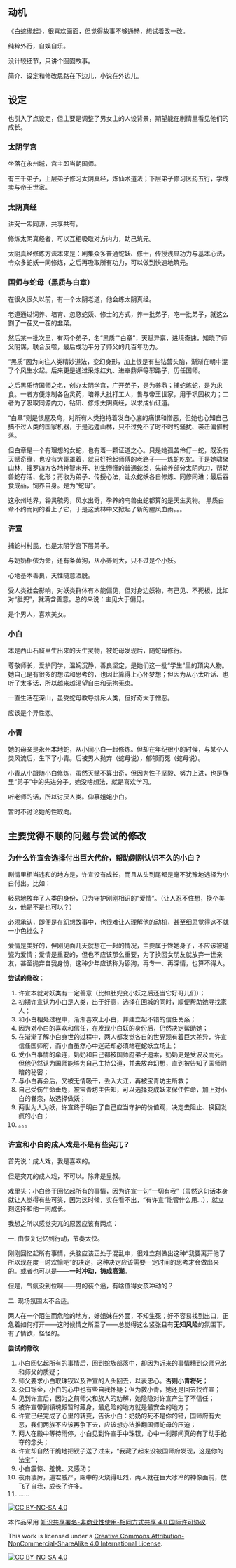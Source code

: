 ## 动机

《白蛇缘起》，很喜欢画面，但觉得故事不够通畅，想试着改一改。

纯粹外行，自娱自乐。

没计较细节，只讲个囫囵故事。

简介、设定和修改思路在下边儿，小说在外边儿。

## 设定

也引入了点设定，但主要是调整了男女主的人设背景，期望能在剧情里看见他们的成长。

### 太阴学宫

坐落在永州城，宫主即当朝国师。

有三千弟子，上层弟子修习太阴真经，炼仙术道法；下层弟子修习医药五行，学成卖与帝王世家。

### 太阴真经

讲究一炁同源，共享共有。

修炼太阴真经者，可以互相吸取对方内力，助己筑元。

太阴真经修炼方法本来是：剧集众多普通蛇妖、修士，传授浅显功力与基本心法，令众多蛇妖一同修炼，之后再吸取所有功力，可以做到快速地筑元。

### 国师与蛇母（黑质与白章）

在很久很久以前，有一个太阴老道，他会练太阴真经。

老道通过饲养、培育、忽悠蛇妖、修士的方式，养一批弟子，吃一批弟子，就这么割了一茬又一茬的韭菜。

然后某一批次里，有两个弟子，名“黑质”“白章”，天赋异禀，进境奇速，知晓了师父阴谋，联合反噬，最后成功平分了师父的几百年功力。

“黑质”因为向往人类精妙道法，变幻身形，加上很是有些钻营头脑，渐渐在朝中混了个风生水起。后来更是通过采炼红丸、进奉鼎炉等邪路子，历任国师。

之后黑质恃国师之名，创办太阴学宫，广开弟子，是为养鼎；捕蛇炼蛇，是为求食。一者方便炼制各色灵药，培养大批打工人，售与帝王世家，用于巩固权力；二者为了吸取同源内力，钻研、修炼太阴真经，以求成仙证道。

“白章”则是恨屋及乌，对所有人类抱持着发自心底的痛恨和憎恶，但她也心知自己搞不过人类的国家机器，于是远遁山林，只不过免不了时不时的骚扰、袭击偏僻村落。

但白章是一个有理想的女蛇，也有着一颗证道之心。只是她孤苦伶仃一蛇，既没有天赋奇缘，也没有大哥罩着，就只好拾起师傅的老路子——炼蛇吃蛇。于是她啸聚山林，搜罗四方各地神智未开、初生懵懂的普通蛇类，先输养部分太阴内力，帮助兽蛇存活、化形；再收为弟子、传授心法，让众蛇妖各自修炼、同修同进；最后吞食成品，饲养自身。是为“蛇母”。

这永州地界，钟灵毓秀，风水出奇，孕养的鸟兽虫蛇都算的是天生灵物。 黑质白章不约而同的看上了它，于是这武林中又掀起了新的腥风血雨。。。

### 许宣

捕蛇村村民，也是太阴学宫下层弟子。

与奶奶相依为命，还有条黄狗，从小养到大，只不过是个小妖。

心地基本善良，天性随意洒脱。

受人类社会影响，对妖类群体有本能偏见，但对身边妖物，有己见、不死板，比如对“肚兜”，就满含善意。总的来说：主见大于偏见。

是个男人，喜欢美女。

### 小白

本是西山石窟里生出来的天生灵物，被蛇母发现后，随蛇母修行。

尊敬师长，爱护同学，温婉沉静，善良坚定，是她们这一批“学生”里的顶尖人物。她自己是有很多的想法和思考的，也因此算得上心怀梦想；但因为从小太听话、也听了太多话，所以越来越渴望自由和无拘无束。

一直生活在深山，虽受蛇母教导排斥人类，但好奇大于憎恶。

应该是个异性恋。

### 小青

她的母亲是永州本地蛇，从小同小白一起修炼。但却在年纪很小的时候，与某个人类风流后，生下了小青。后被男人抛弃（蛇母说），郁郁而死（蛇母说）。

小青从小跟随小白修炼，虽然天赋不算出奇，但因为性子坚毅、努力上进，也是族里“弟子”中的先进分子。她没啥想法，就是喜欢学习。

听老师的话，所以讨厌人类。仰慕姐姐小白。

暂时不讨论她的性取向。

## 主要觉得不顺的问题与尝试的修改

### 为什么许宣会选择付出巨大代价，帮助刚刚认识不久的小白？

剧情里相当违和的地方是，许宣没有成长，而且从头到尾都是毫不犹豫地选择为小白付出。比如：

轻易地放弃了人类的身份，只为守护刚刚相识的“爱情”。（让人忍不住想，换个美女，他是不是也可以？）

必须承认，即便是在幻想故事中，也很难让人理解他的动机，甚至细思觉得这不就一小色批么？

爱情是美好的，但刚见面几天就想在一起的情况，主要属于馋她身子，不应该被碰瓷为爱情；爱情是重要的，但也不应该那么重要，为了换回女朋友就放弃一世亲友，甚至抛弃自我身份，这种少年应该称为舔狗，再专一、再深情，也算不得人。

**尝试的修改**：

1. 许宣本就对妖类有一定善意（比如肚兜变小妖之后还当它好哥儿们）；
2. 初期许宣认为小白是人类，出于好意，选择在回城的同时，顺便帮助她寻找家人；
3. 和小白相处过程中，渐渐喜欢上小白，并建立起不错的信任关系；
4. 因为对小白的喜欢和信任，在发现小白妖的身份后，仍然决定帮助她；
5. 在渐渐了解小白身世的过程中，两人都发觉各自的世界观有着巨大差异，许宣信任国师府，而小白虽然心中迷茫却必须站在蛇妖立场上；
6. 受小白事情的牵连，奶奶和自己都被国师府弟子追索，奶奶更是受波及而死。但他仍然认为国师能够为自己主持公道，并未放弃幻想，直到被告知了国师阴暗的秘密；
7. 与小白再会后，又被无情吸干，丢入大江，再被宝青坊主所救；
8. 自己受伤生命垂危，被宝青坊主告知，可以选择变成妖来保住性命，加上对小白的眷恋，故选择做妖；
9. 两世为人为妖，许宣终于明白了自己应当守护的价值观，决定去阻止、换回发疯的小白；
10. 。。。

### 许宣和小白的成人戏是不是有些突兀？

首先说：成人戏，我是喜欢的。

但是突兀的成人戏，不可以。除非是皇叔。

戏里头：小白终于回忆起所有的事情，因为许宣一句“一切有我”（虽然这句话本身就让人觉得有些可笑，因为这时候，实在看不出，“有许宣”能管什么用...），就立刻选择和他一同成长。

我想之所以感觉突兀的原因应该有两点：

一. 由恢复记忆到行动，节奏太快。

刚刚回忆起所有事情，头脑应该正处于混乱中，很难立刻做出这种“我要离开他了所以现在度一时欢愉吧”的决定，这种决定应该需要一定时间的思考才会做出来的。或者也可以是——**一时冲动，铸成高潮**。

但是，气氛没到位啊——男的装个逼，有啥值得女孩冲动的？

二. 现场氛围太不合适。

两人在一个陌生而危险的地方，好姐妹在外面，不知生死；好不容易找到出口，正急着如何打开——这时候情之所至了——总觉得这么紧张且有**无知风险**的氛围下，有了情欲，怪怪的。

**尝试的修改**

1. 小白回忆起所有的事情后，回到蛇族部落中，却因为近来的事情糟到众师兄弟和师父的质疑；
2. 师父要求小白取珠钗以及许宣的人头回去，以表忠心。**否则小青将死**；
3. 众口铄金，小白的心中也有些自我怀疑；但为救小青，她还是回去找许宣；
4. 见到许宣后，因为之前师父和族人的劝解，她隐隐对许宣产生了不信任；
5. 被许宣带到镇魂殿暂时藏身，最危险的地方就是最安全的地方；
6. 许宣已经完成了心里的转变，告诉小白：奶奶的死不是你的错，国师府有大恶，我们两族不应该再争下去，应该想办法推翻国师蛇母的压迫；
7. 两人在殿中等待雨停，小白见到许宣手中珠钗，心中一刹那间真的有了动手抢夺的念头；
8. 许宣却自然干脆地把钗子送了过来，“我藏了起来没被国师府发现，这是你的法宝”；
9. 小白震惊、羞愧、又感动；
10. 夜雨凄厉，道君威严，殿中的火烧得旺烈，两人就在巨大冰冷的神像面前，放飞了自我，成长了许多。
11. ……


[![CC BY-NC-SA 4.0][cc-by-nc-sa-shield]][cc-by-nc-sa]

本作品采用 [知识共享署名-非商业性使用-相同方式共享 4.0 国际许可协议][cc-by-nc-sa].

This work is licensed under a [Creative Commons Attribution-NonCommercial-ShareAlike 4.0 International License][cc-by-nc-sa].

[![CC BY-NC-SA 4.0][cc-by-nc-sa-image]][cc-by-nc-sa]

[cc-by-nc-sa]: http://creativecommons.org/licenses/by-nc-sa/4.0/
[cc-by-nc-sa-image]: https://licensebuttons.net/l/by-nc-sa/4.0/88x31.png
[cc-by-nc-sa-shield]: https://img.shields.io/badge/License-CC%20BY--NC--SA%204.0-lightgrey.svg
